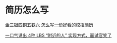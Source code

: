 # 简历怎么写
[金三银四铜五铁六](https://www.cnblogs.com/zhuoqingsen/p/interview.html)
[怎么写一份好看的校招简历](https://mp.weixin.qq.com/s/Gtgcx99O0yrsyhQUG-_Nww)


[一口气说出 4种 LBS “附近的人” 实现方式，面试官笑了](https://www.cnblogs.com/chengxy-nds/p/12706065.html)
